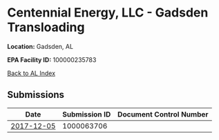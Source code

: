 # Centennial Energy, LLC - Gadsden Transloading

**Location:** Gadsden, AL

**EPA Facility ID:** 100000235783

[Back to AL Index](../../index.md)

## Submissions

| Date | Submission ID | Document Control Number |
|------|--------------|-------------------------|
| [2017-12-05](submissions/1000063706.md) | 1000063706 |  |
